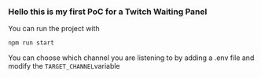 ### Hello this is my first PoC for a Twitch Waiting Panel
You can run the project with
```sh
npm run start
```
You can choose which channel you are listening to by adding a .env file and modify the `TARGET_CHANNEL`variable
